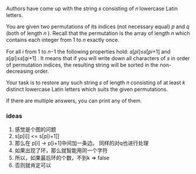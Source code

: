 Authors have come up with the string 𝑠
 consisting of 𝑛
 lowercase Latin letters.

You are given two permutations of its indices (not necessary equal) 𝑝
 and 𝑞
 (both of length 𝑛
). Recall that the permutation is the array of length 𝑛
 which contains each integer from 1
 to 𝑛
 exactly once.

For all 𝑖
 from 1
 to 𝑛−1
 the following properties hold: 𝑠[𝑝𝑖]≤𝑠[𝑝𝑖+1]
 and 𝑠[𝑞𝑖]≤𝑠[𝑞𝑖+1]
. It means that if you will write down all characters of 𝑠
 in order of permutation indices, the resulting string will be sorted in the non-decreasing order.

Your task is to restore any such string 𝑠
 of length 𝑛
 consisting of at least 𝑘
 distinct lowercase Latin letters which suits the given permutations.

If there are multiple answers, you can print any of them.

### ideas
1. 感觉是个图的问题
2. s[p[i]] <= s[p[i+1]]
3. 那么在 p[i] -> p[i+1]中间加一条边。 同样的对q也进行处理
4. 如果出现了环，那么就智能用同一个字符
5. 所以，如果最后环的个数，不到k => false
6. 否则就肯定可以